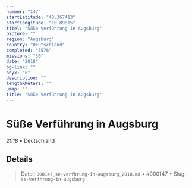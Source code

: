 ```yaml
---
nummer: "147"
startLatitude: "48.367413"
startLongitude: "10.89815"
titel: "Süße Verführung in Augsburg"
picture: ""
region: "Augsburg"
country: "Deutschland"
completed: "3576"
missions: "30"
date: "2018"
bg-link: ""
onyx: "0"
description: ""
lengthKMeters: ""
umap: ""
title: "Süße Verführung in Augsburg"
---
```

# Süße Verführung in Augsburg

*2018* • Deutschland



## Details








> Datei: `000147_se-verfhrung-in-augsburg_2018.md` • #000147 • Slug: `se-verfhrung-in-augsburg`
